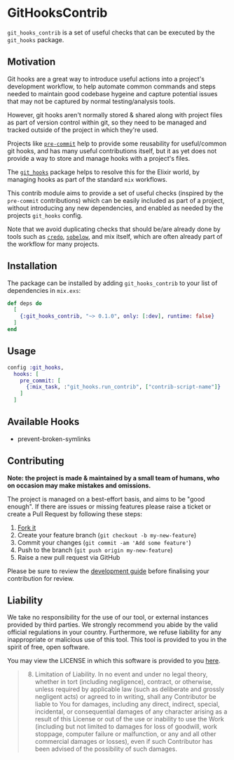 # GitHooksContrib
<!-- start:overview -->
<!-- start:description -->
`git_hooks_contrib` is a set of useful checks that can be executed by
the `git_hooks` package.
<!-- end:description -->

## Motivation

Git hooks are a great way to introduce useful actions into a project's
development workflow, to help automate common commands and steps
needed to maintain good codebase hygeine and capture potential issues
that may not be captured by normal testing/analysis tools.

However, git hooks aren't normally stored & shared along with project
files as part of version control within git, so they need to be
managed and tracked outside of the project in which they're used.

Projects like [`pre-commit`](https://pre-commit.com) help to provide some
reusability for useful/common git hooks, and has many useful
contributions itself, but it as yet does not provide a way to store
and manage hooks with a project's files.

The [`git_hooks`](https://hex.pm/packages/git_hooks) package helps
to resolve this for the Elixir world, by managing hooks as part of the
standard `mix` workflows.

This contrib module aims to provide a set of useful checks (inspired
by the `pre-commit` contributions) which can be easily included as
part of a project, without introducing any new dependencies, and
enabled as needed by the projects `git_hooks` config.

Note that we avoid duplicating checks that should be/are already done
by tools such as [`credo`](https://hex.pm/packages/credo),
[`sobelow`](https://hex.pm/packages/sobelow), and mix itself, which
are often already part of the workflow for many projects.

## Installation

The package can be installed by adding `git_hooks_contrib` to your
list of dependencies in `mix.exs`:

```elixir
def deps do
  [
    {:git_hooks_contrib, "~> 0.1.0", only: [:dev], runtime: false}
  ]
end
```

## Usage

```elixir
config :git_hooks,
  hooks: [
    pre_commit: [
      {:mix_task, :"git_hooks.run_contrib", ["contrib-script-name"]}
    ]
  ]
```

## Available Hooks

- prevent-broken-symlinks

<!-- end:overview -->
## Contributing

**Note: the project is made & maintained by a small team of humans,
who on occasion may make mistakes and omissions.**

The project is managed on a best-effort basis, and aims to be "good
enough". If there are issues or missing features please raise a ticket
or create a Pull Request by following these steps:

1.  [Fork it][fork]
2.  Create your feature branch (`git checkout -b my-new-feature`)
3.  Commit your changes (`git commit -am 'Add some feature'`)
4.  Push to the branch (`git push origin my-new-feature`)
5.  Raise a new pull request via GitHub

Please be sure to review the [development guide][devguide] before
finalising your contribution for review.

## Liability

We take no responsibility for the use of our tool, or external
instances provided by third parties. We strongly recommend you abide
by the valid official regulations in your country. Furthermore, we
refuse liability for any inappropriate or malicious use of this
tool. This tool is provided to you in the spirit of free, open
software.

You may view the LICENSE in which this software is provided to you
[here](./LICENSE).

> 8. Limitation of Liability. In no event and under no legal theory,
>    whether in tort (including negligence), contract, or otherwise,
>    unless required by applicable law (such as deliberate and grossly
>    negligent acts) or agreed to in writing, shall any Contributor be
>    liable to You for damages, including any direct, indirect, special,
>    incidental, or consequential damages of any character arising as a
>    result of this License or out of the use or inability to use the
>    Work (including but not limited to damages for loss of goodwill,
>    work stoppage, computer failure or malfunction, or any and all
>    other commercial damages or losses), even if such Contributor
>    has been advised of the possibility of such damages.


[fork]: https://github.com/OldhamMade/git_hooks_contrib/fork
[devguide]: ./DEVELOPMENT.md
